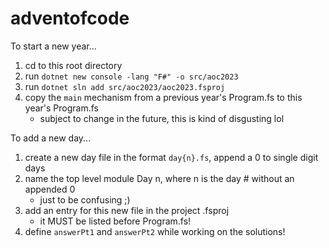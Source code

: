 # adventofcode

To start a new year...

1. cd to this root directory
2. run `dotnet new console -lang "F#" -o src/aoc2023`
3. run `dotnet sln add src/aoc2023/aoc2023.fsproj`
4. copy the `main` mechanism from a previous year's Program.fs to this year's Program.fs
    - subject to change in the future, this is kind of disgusting lol

To add a new day...
1. create a new day file in the format `day{n}.fs`, append a 0 to single digit days
2. name the top level module Day n, where n is the day # without an appended 0
    - just to be confusing ;) 
3. add an entry for this new file in the project .fsproj
    - it MUST be listed before Program.fs!
3. define `answerPt1` and `answerPt2` while working on the solutions!